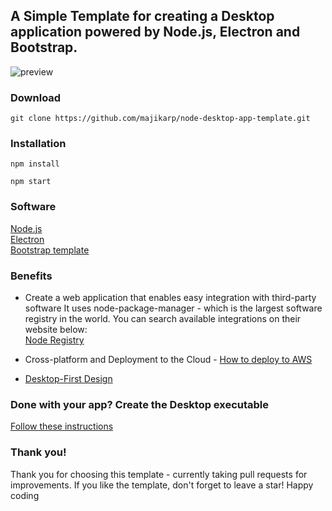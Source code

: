 <h2>A Simple Template for creating a Desktop application powered by Node.js, Electron and Bootstrap.</h2>

![preview](https://github.com/majikarp/node-desktop-app-template/blob/master/preview.JPG)

<h3>Download</h3>

```
git clone https://github.com/majikarp/node-desktop-app-template.git
```

<h3>Installation</h3>

```
npm install
```

```
npm start
```

<h3>Software</h3>

[Node.js](https://nodejs.org/en/)<br>
[Electron](https://electronjs.org/)<br>
[Bootstrap template](https://github.com/BlackrockDigital/startbootstrap-bare/)<br>

<h3>Benefits</h3>

- Create a web application that enables easy integration with third-party software
It uses node-package-manager - which is the largest software registry in the world.
You can search available integrations on their website below:<br>
[Node Registry](https://www.npmjs.com/)

- Cross-platform and Deployment to the Cloud - [How to deploy to AWS](https://aws.amazon.com/getting-started/projects/deploy-nodejs-web-app/)

- [Desktop-First Design](https://designmodo.com/desktop-first-design-responsive/)

<h3>Done with your app? Create the Desktop executable</h3>

[Follow these instructions](https://electronjs.org/docs/tutorial/application-distribution/)

<h3>Thank you!</h3>

Thank you for choosing this template - currently taking pull requests for improvements. If you like the template, don't forget to leave a star! Happy coding
